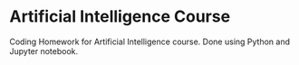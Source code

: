 # Artificial Intelligence Course
 Coding Homework for Artificial Intelligence course. Done using Python and Jupyter notebook.
